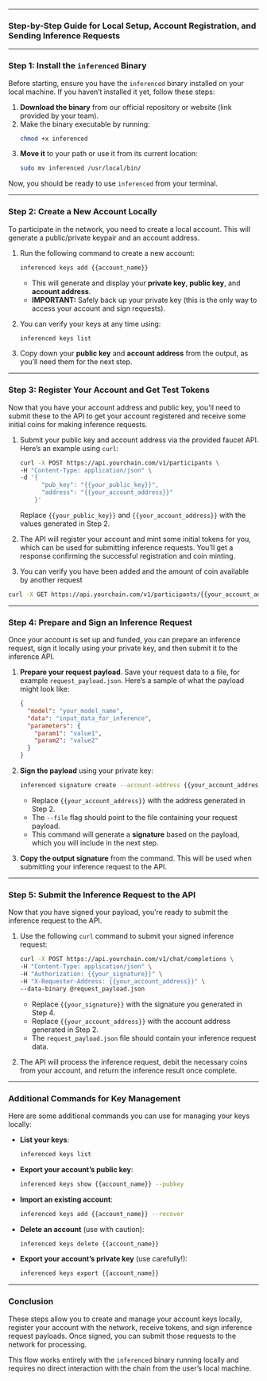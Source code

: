 

---

### **Step-by-Step Guide for Local Setup, Account Registration, and Sending Inference Requests**

---

### **Step 1: Install the `inferenced` Binary**

Before starting, ensure you have the `inferenced` binary installed on your local machine. If you haven’t installed it yet, follow these steps:
1. **Download the binary** from our official repository or website (link provided by your team).
2. Make the binary executable by running:
   ```bash
   chmod +x inferenced
   ```
3. **Move it** to your path or use it from its current location:
   ```bash
   sudo mv inferenced /usr/local/bin/
   ```

Now, you should be ready to use `inferenced` from your terminal.

---

### **Step 2: Create a New Account Locally**

To participate in the network, you need to create a local account. This will generate a public/private keypair and an account address.

1. Run the following command to create a new account:
   ```bash
   inferenced keys add {{account_name}}
   ```

    - This will generate and display your **private key**, **public key**, and **account address**.
    - **IMPORTANT:** Safely back up your private key (this is the only way to access your account and sign requests).

2. You can verify your keys at any time using:
   ```bash
   inferenced keys list
   ```

3. Copy down your **public key** and **account address** from the output, as you’ll need them for the next step.

---

### **Step 3: Register Your Account and Get Test Tokens**

Now that you have your account address and public key, you'll need to submit these to the API to get your account registered and receive some initial coins for making inference requests.

1. Submit your public key and account address via the provided faucet API. Here’s an example using `curl`:

   ```bash
   curl -X POST https://api.yourchain.com/v1/participants \
   -H "Content-Type: application/json" \
   -d '{
         "pub_key": "{{your_public_key}}",
         "address": "{{your_account_address}}"
       }'
   ```

   Replace `{{your_public_key}}` and `{{your_account_address}}` with the values generated in Step 2.

1. The API will register your account and mint some initial tokens for you, which can be used for submitting inference requests. You’ll get a response confirming the successful registration and coin minting.
2. You can verify you have been added and the amount of coin available by another request

```bash
curl -X GET https://api.yourchain.com/v1/participants/{{your_account_address}}
```


---

### **Step 4: Prepare and Sign an Inference Request**

Once your account is set up and funded, you can prepare an inference request, sign it locally using your private key, and then submit it to the inference API.

1. **Prepare your request payload**. Save your request data to a file, for example `request_payload.json`. Here’s a sample of what the payload might look like:

   ```json
   {
     "model": "your_model_name",
     "data": "input_data_for_inference",
     "parameters": {
       "param1": "value1",
       "param2": "value2"
     }
   }
   ```

2. **Sign the payload** using your private key:
   ```bash
   inferenced signature create --account-address {{your_account_address}} --file request_payload.json
   ```

    - Replace `{{your_account_address}}` with the address generated in Step 2.
    - The `--file` flag should point to the file containing your request payload.
    - This command will generate a **signature** based on the payload, which you will include in the next step.

3. **Copy the output signature** from the command. This will be used when submitting your inference request to the API.

---

### **Step 5: Submit the Inference Request to the API**

Now that you have signed your payload, you’re ready to submit the inference request to the API.

1. Use the following `curl` command to submit your signed inference request:
   ```bash
   curl -X POST https://api.yourchain.com/v1/chat/completions \
   -H "Content-Type: application/json" \
   -H "Authorization: {{your_signature}}" \
   -H "X-Requester-Address: {{your_account_address}}" \
   --data-binary @request_payload.json
   ```

    - Replace `{{your_signature}}` with the signature you generated in Step 4.
    - Replace `{{your_account_address}}` with the account address generated in Step 2.
    - The `request_payload.json` file should contain your inference request data.

2. The API will process the inference request, debit the necessary coins from your account, and return the inference result once complete.

---

### **Additional Commands for Key Management**

Here are some additional commands you can use for managing your keys locally:

- **List your keys**:
   ```bash
   inferenced keys list
   ```

- **Export your account’s public key**:
   ```bash
   inferenced keys show {{account_name}} --pubkey
   ```

- **Import an existing account**:
   ```bash
   inferenced keys add {{account_name}} --recover
   ```

- **Delete an account** (use with caution):
   ```bash
   inferenced keys delete {{account_name}}
   ```
  
- **Export your account’s private key** (use carefully!):
   ```bash
   inferenced keys export {{account_name}}
   ```

---

### **Conclusion**

These steps allow you to create and manage your account keys locally, register your account with the network, receive tokens, and sign inference request payloads. Once signed, you can submit those requests to the network for processing.

This flow works entirely with the `inferenced` binary running locally and requires no direct interaction with the chain from the user’s local machine.

